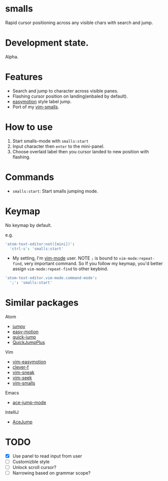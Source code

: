 # smalls

Rapid cursor positioning across any visible chars with search and jump.

# Development state.

Alpha.

# Features

* Search and jump to character across visible panes.
* Flashing cursor position on landing(enbaled by default).
* [easymotion](https://github.com/easymotion/vim-easymotion) style label jump.
* Port of my [vim-smalls](https://github.com/t9md/vim-smalls/blob/master/README.md).

# How to use

1. Start smalls-mode with `smalls:start`
2. Input character then `enter` to the mini-panel.
3. Choose overlaid label then you cursor landed to new position with flashing.

# Commands

* `smalls:start`: Start smalls jumping mode.

# Keymap
No keymap by default.

e.g.

```coffeescript
'atom-text-editor:not([mini])':
  'ctrl-s': 'smalls:start'
```

* My setting, I'm [vim-mode](https://atom.io/packages/vim-mode) user.
NOTE `;` is bound to `vim-mode:repeat-find`, very important command.
So If you follow my keymap, you'd better assign `vim-mode:repeat-find` to other
keybind.

```coffeescript
'atom-text-editor.vim-mode.command-mode':
  ';': 'smalls:start'
```

# Similar packages

Atom
* [jumpy](https://atom.io/packages/jumpy)
* [easy-motion](https://github.com/adrian-budau/easy-motion)
* [quick-jump](https://atom.io/packages/quick-jump)
* [QuickJumpPlus](https://atom.io/packages/QuickJumpPlus)

Vim
* [vim-easymotion](https://github.com/easymotion/vim-easymotion)
* [clever-f](https://github.com/rhysd/clever-f.vim)
* [vim-sneak](https://github.com/justinmk/vim-sneak)
* [vim-seek](https://github.com/goldfeld/vim-seek)
* [vim-smalls](https://github.com/t9md/vim-smalls)

Emacs
* [ace-jump-mode](https://github.com/winterTTr/ace-jump-mode)

IntelliJ
* [AceJump](https://github.com/johnlindquist/AceJump)

# TODO

* [x] Use panel to read input from user
* [ ] Customizble style
* [ ] Unlock scroll cursor?
* [ ] Narrowing based on grammar scope?

